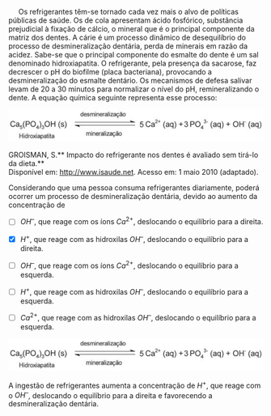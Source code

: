 

     Os refrigerantes têm-se tornado cada vez mais o alvo de políticas públicas de saúde. Os de cola apresentam ácido fosfórico, substância prejudicial à fixação de cálcio, o mineral que é o principal componente da matriz dos dentes. A cárie é um processo dinâmico de desequilíbrio do processo de desmineralização dentária, perda de minerais em razão da acidez. Sabe-se que o principal componente do esmalte do dente é um sal denominado hidroxiapatita. O refrigerante, pela presença da sacarose, faz decrescer o pH do biofilme (placa bacteriana), provocando a desmineralização do esmalte dentário. Os mecanismos de defesa salivar levam de 20 a 30 minutos para normalizar o nível do pH, remineralizando o dente. A equação química seguinte representa esse processo:

![](95eb8292-159b-6e9b-d5ae-99f5590e8589.png)

GROISMAN, S.** Impacto do refrigerante nos dentes é avaliado sem tirá-lo da dieta.**\
Disponível em: http://www.isaude.net. Acesso em: 1 maio 2010 (adaptado).

Considerando que uma pessoa consuma refrigerantes diariamente, poderá ocorrer um processo de desmineralização dentária, devido ao aumento da concentração de



- [ ] $OH^{–}$, que reage com os íons $Ca^{2+}$, deslocando o equilíbrio para a direita.
- [x] $H^{+}$, que reage com as hidroxilas $OH^{–}$, deslocando o equilíbrio para a direita.
- [ ] $OH^{–}$, que reage com os íons $Ca^{2+}$, deslocando o equilíbrio para a esquerda.
- [ ] $H^{+}$, que reage com as hidroxilas $OH^{–}$, deslocando o equilíbrio para a esquerda.
- [ ] $Ca^{2+}$, que reage com as hidroxilas $OH^{–}$, deslocando o equilíbrio para a esquerda.


![](d3f25d2c-6830-2040-cbe3-bf561c1fde8f.png)

A ingestão de refrigerantes aumenta a concentração de $H^{+}$, que reage com o $OH^{–}$, deslocando o equilíbrio para a direita e favorecendo a desmineralização dentária.
